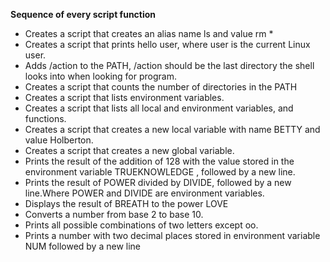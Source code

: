 **Sequence of every script function**
* Creates a script that creates an alias name ls and value rm *
* Creates a script that prints hello user, where user is the current Linux user.
* Adds /action to the PATH, /action should be the last directory the shell looks into when looking for program.
* Creates a script that counts the number of directories in the PATH
* Creates a script that lists environment variables.
* Creates a script that lists all local and environment variables, and functions.
* Creates a script that creates a new local variable with name BETTY and value Holberton.
* Creates a script that creates a new global variable.
* Prints the result of the addition of 128 with the value stored in the environment variable TRUEKNOWLEDGE , followed by a new line.
* Prints the result of POWER divided by DIVIDE, followed by a new line.Where POWER and DIVIDE are environment variables.
* Displays the result of BREATH to the power LOVE
* Converts a number from base 2 to base 10.
* Prints all possible combinations of two letters except oo.
* Prints a number with two decimal places stored in environment variable NUM followed by a new line
